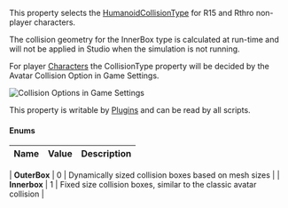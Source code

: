 This property selects the [HumanoidCollisionType](https://developer.roblox.com/en-us/api-reference/enum/HumanoidCollisionType) for R15 and Rthro
non-player characters.

The collision geometry for the InnerBox type is calculated at run-time and
will not be applied in Studio when the simulation is not running.

For player [Characters](https://create.roblox.com/docs/reference/engine/classes/Player#Character) the CollisionType property will
be decided by the Avatar Collision Option in Game Settings.

![Collision Options in Game Settings][1]

This property is writable by [Plugins](https://create.roblox.com/docs/reference/engine/classes/Plugin) and can be read by all
scripts.

#### Enums

| Name                  | Value | Description                                                         |
| --------------------- | ----- | ------------------------------------------------------------------- |
| 
				**OuterBox**
			 | 0     | Dynamically sized collision boxes based on mesh sizes               |
| 
				**Innerbox**
			 | 1     | Fixed size collision boxes, similar to the classic avatar collision |


[1]: https://prod.docsiteassets.roblox.com/assets/blt609585adde792b19/HumanoidCollisionType.jpg